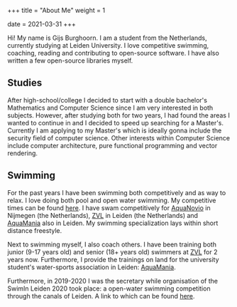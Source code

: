 +++
title = "About Me"
weight = 1

date = 2021-03-31
+++

Hi! My name is Gijs Burghoorn. I am a student from the Netherlands, currently
studying at Leiden University. I love competitive swimming, coaching, reading
and contributing to open-source software. I have also written a few open-source
libraries myself.

## Studies

After high-school/college I decided to start with a double bachelor's
Mathematics and Computer Science since I am very interested in both subjects.
However, after studying both for two years, I had found the areas I wanted to
continue in and I decided to speed up searching for a Master's. Currently I am
applying to my Master's which is ideally gonna include the security field of
computer science. Other interests within Computer Science include computer
architecture, pure functional programming and vector rendering.

## Swimming

For the past years I have been swimming both competitively and as way to relax.
I love doing both pool and open water swimming. My competitive times can be
found [here](https://m.swimtimes.nl/nl/athlete/386908). I have swam
competitively for [AquaNovio](https://www.aquanovio.nl/) in Nijmegen (the
Netherlands), [ZVL](https://www.zvl-1886.nl/) in Leiden (the Netherlands) and
[AquaMania](http://www.aquamanialeiden.nl/) also in Leiden. My swimming
specialization lays within short distance freestyle.

Next to swimming myself, I also coach others. I have been training both junior
(9-17 years old) and senior (18+ years old) swimmers at
[ZVL](https://www.zvl-1886.nl/) for 2 years now. Furthermore, I provide the
trainings on land for the university student's water-sports association in
Leiden: [AquaMania](http://www.aquamanialeiden.nl/).

Furthermore, in 2019-2020 I was the secretary while organisation of the SwimIn
Leiden 2020 took place: a open-water swimming competition through the canals of
Leiden. A link to which can be found [here](https://www.swiminleiden.nl/).
